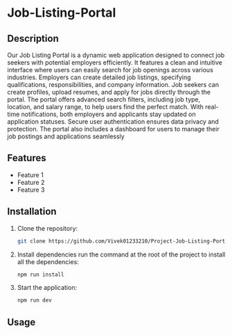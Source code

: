 # Job-Listing-Portal

## Description
Our Job Listing Portal is a dynamic web application designed to connect job seekers with potential employers efficiently. It features a clean and intuitive interface where users can easily search for job openings across various industries. Employers can create detailed job listings, specifying qualifications, responsibilities, and company information. Job seekers can create profiles, upload resumes, and apply for jobs directly through the portal. The portal offers advanced search filters, including job type, location, and salary range, to help users find the perfect match. With real-time notifications, both employers and applicants stay updated on application statuses. Secure user authentication ensures data privacy and protection. The portal also includes a dashboard for users to manage their job 
postings and applications seamlessly

## Features
- Feature 1
- Feature 2
- Feature 3

## Installation
1. Clone the repository:
    ```sh
    git clone https://github.com/Vivek01233210/Project-Job-Listing-Portal
    ```
3. Install dependencies run the command at the root of the project to install all the dependencies:
    ```sh
    npm run install
    ```
4. Start the application:
    ```sh
    npm run dev
    ```

## Usage